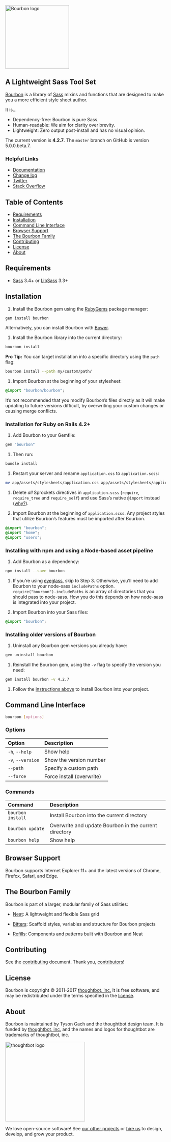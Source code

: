 [<img src="https://images.thoughtbot.com/bourbon/bourbon-logo.svg" width="200" alt="Bourbon logo">][Bourbon]

## A Lightweight Sass Tool Set

[Bourbon] is a library of [Sass] mixins and functions that are designed to make
you a more efficient style sheet author.

It is…

- Dependency-free: Bourbon is pure Sass.
- Human-readable: We aim for clarity over brevity.
- Lightweight: Zero output post-install and has no visual opinion.

The current version is **4.2.7**. The `master` branch on GitHub is version
5.0.0.beta.7.

  [Bourbon]: http://bourbon.io
  [Sass]: http://sass-lang.com

### Helpful Links

- [Documentation](http://bourbon.io/docs)
- [Change log](CHANGELOG.md)
- [Twitter](https://twitter.com/bourbonsass)
- [Stack Overflow](https://stackoverflow.com/questions/tagged/bourbon)

## Table of Contents

- [Requirements](#requirements)
- [Installation](#installation)
- [Command Line Interface](#command-line-interface)
- [Browser Support](#browser-support)
- [The Bourbon Family](#the-bourbon-family)
- [Contributing](#contributing)
- [License](#license)
- [About](#about)

## Requirements

- [Sass] 3.4+ or [LibSass] 3.3+

  [Sass]: https://github.com/sass/sass
  [LibSass]: https://github.com/sass/libsass

## Installation

1. Install the Bourbon gem using the [RubyGems] package manager:

  ```bash
  gem install bourbon
  ```

  Alternatively, you can install Bourbon with [Bower].

1. Install the Bourbon library into the current directory:

  ```bash
  bourbon install
  ```

  **Pro Tip:** You can target installation into a specific directory using the
  `path` flag:

  ```bash
  bourbon install --path my/custom/path/
  ```

1. Import Bourbon at the beginning of your stylesheet:

  ```scss
  @import "bourbon/bourbon";
  ```

  It’s not recommended that you modify Bourbon’s files directly as it will make
  updating to future versions difficult, by overwriting your custom changes or
  causing merge conflicts.

  [RubyGems]: https://rubygems.org
  [Bower]: http://bower.io

### Installation for Ruby on Rails 4.2+

1. Add Bourbon to your Gemfile:

  ```ruby
  gem "bourbon"
  ```

1. Then run:

  ```bash
  bundle install
  ```

1. Restart your server and rename `application.css` to `application.scss`:

  ```bash
  mv app/assets/stylesheets/application.css app/assets/stylesheets/application.scss
  ```

1. Delete _all_ Sprockets directives in `application.scss` (`require`,
   `require_tree` and `require_self`) and use Sass’s native `@import` instead
   ([why?][sass-import]).

1. Import Bourbon at the beginning of `application.scss`. Any project styles
   that utilize Bourbon’s features must be imported after Bourbon.

  ```scss
  @import "bourbon";
  @import "home";
  @import "users";
  ```

  [sass-import]: http://pivotallabs.com/structure-your-sass-files-with-import

### Installing with npm and using a Node-based asset pipeline

1. Add Bourbon as a dependency:

  ```bash
  npm install --save bourbon
  ```

1. If you’re using [eyeglass], skip to Step 3. Otherwise, you’ll need to add
   Bourbon to your node-sass `includePaths` option.
   `require("bourbon").includePaths` is an array of directories that you should
   pass to node-sass. How you do this depends on how node-sass is integrated
   into your project.

1. Import Bourbon into your Sass files:

  ```scss
  @import "bourbon";
  ```

  [eyeglass]: http://eyeglass.rocks

### Installing older versions of Bourbon

1. Uninstall any Bourbon gem versions you already have:

  ```bash
  gem uninstall bourbon
  ```

1. Reinstall the Bourbon gem, using the `-v` flag to specify the version
   you need:

  ```bash
  gem install bourbon -v 4.2.7
  ```

1. Follow the [instructions above](#installation) to install Bourbon into
   your project.

## Command Line Interface

```bash
bourbon [options]
```

### Options

| Option            | Description               |
| :---------------- | :------------------------ |
| `-h`, `--help`    | Show help                 |
| `-v`, `--version` | Show the version number   |
| `--path`          | Specify a custom path     |
| `--force`         | Force install (overwrite) |

### Commands

| Command           | Description                                           |
| :---------------- | :---------------------------------------------------- |
| `bourbon install` | Install Bourbon into the current directory            |
| `bourbon update`  | Overwrite and update Bourbon in the current directory |
| `bourbon help`    | Show help                                             |

## Browser Support

Bourbon supports Internet Explorer 11+ and the latest versions of Chrome,
Firefox, Safari, and Edge.

## The Bourbon Family

Bourbon is part of a larger, modular family of Sass utilities:

- [Neat]: A lightweight and flexible Sass grid
- [Bitters]: Scaffold styles, variables and structure for Bourbon projects
- [Refills]: Components and patterns built with Bourbon and Neat

  [Neat]: https://github.com/thoughtbot/neat
  [Bitters]: https://github.com/thoughtbot/bitters
  [Refills]: https://github.com/thoughtbot/refills

## Contributing

See the [contributing] document. Thank you, [contributors]!

  [contributing]: CONTRIBUTING.md
  [contributors]: https://github.com/thoughtbot/bourbon/graphs/contributors

## License

Bourbon is copyright © 2011-2017 [thoughtbot, inc.][thoughtbot] It is free
software, and may be redistributed under the terms specified in the [license].

  [license]: LICENSE.md

## About

Bourbon is maintained by Tyson Gach and the thoughtbot design team. It is funded
by [thoughtbot, inc.][thoughtbot] and the names and logos for thoughtbot are
trademarks of thoughtbot, inc.

[<img src="http://presskit.thoughtbot.com/images/signature.svg" width="250" alt="thoughtbot logo">][thoughtbot]

We love open-source software! See [our other projects][community] or
[hire us][hire] to design, develop, and grow your product.

  [thoughtbot]: https://thoughtbot.com?utm_source=github
  [community]: https://thoughtbot.com/community?utm_source=github
  [hire]: https://thoughtbot.com/hire-us?utm_source=github
